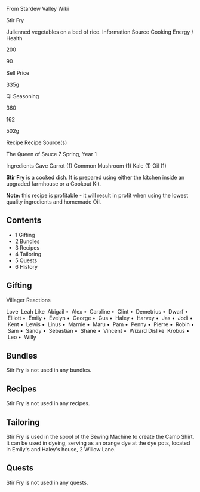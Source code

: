 From Stardew Valley Wiki

Stir Fry

Julienned vegetables on a bed of rice. Information Source Cooking Energy / Health

200

90

Sell Price

335g

Qi Seasoning

360

162

502g

Recipe Recipe Source(s)

The Queen of Sauce 7 Spring, Year 1

Ingredients Cave Carrot (1) Common Mushroom (1) Kale (1) Oil (1)

**Stir Fry** is a cooked dish. It is prepared using either the kitchen inside an upgraded farmhouse or a Cookout Kit.

**Note:** this recipe is profitable - it will result in profit when using the lowest quality ingredients and homemade Oil.

## Contents

- 1 Gifting
- 2 Bundles
- 3 Recipes
- 4 Tailoring
- 5 Quests
- 6 History

## Gifting

Villager Reactions

Love  Leah Like  Abigail •  Alex •  Caroline •  Clint •  Demetrius •  Dwarf •  Elliott •  Emily •  Evelyn •  George •  Gus •  Haley •  Harvey •  Jas •  Jodi •  Kent •  Lewis •  Linus •  Marnie •  Maru •  Pam •  Penny •  Pierre •  Robin •  Sam •  Sandy •  Sebastian •  Shane •  Vincent •  Wizard Dislike  Krobus •  Leo •  Willy

## Bundles

Stir Fry is not used in any bundles.

## Recipes

Stir Fry is not used in any recipes.

## Tailoring

Stir Fry is used in the spool of the Sewing Machine to create the Camo Shirt. It can be used in dyeing, serving as an orange dye at the dye pots, located in Emily's and Haley's house, 2 Willow Lane.

## Quests

Stir Fry is not used in any quests.